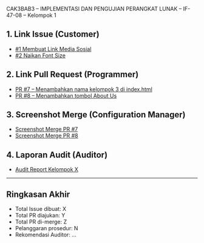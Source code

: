 CAK3BAB3 – IMPLEMENTASI DAN PENGUJIAN PERANGKAT LUNAK – IF-47-08 – Kelompok 1

## 1. Link Issue (Customer)
- [#1 Membuat Link Media Sosial](https://github.com/velinihan/Hall-Of-Fame-Mahasiswa/issues/1)
- [#2 Naikan Font Size](https://github.com/velinihan/Hall-Of-Fame-Mahasiswa/issues/2)

## 2. Link Pull Request (Programmer)
- [PR #7 – Menambahkan nama kelompok 3 di index.html](https://github.com/…/pull/7)
- [PR #8 – Menambahkan tombol About Us](https://github.com/…/pull/8)

## 3. Screenshot Merge (Configuration Manager)
- [Screenshot Merge PR #7](link-gambar)
- [Screenshot Merge PR #8](link-gambar)

## 4. Laporan Audit (Auditor)
- [Audit Report Kelompok X](link-ke-file-audit.md)

---

## Ringkasan Akhir
- Total Issue dibuat: X
- Total PR diajukan: Y
- Total PR di-merge: Z
- Pelanggaran prosedur: N
- Rekomendasi Auditor: …
